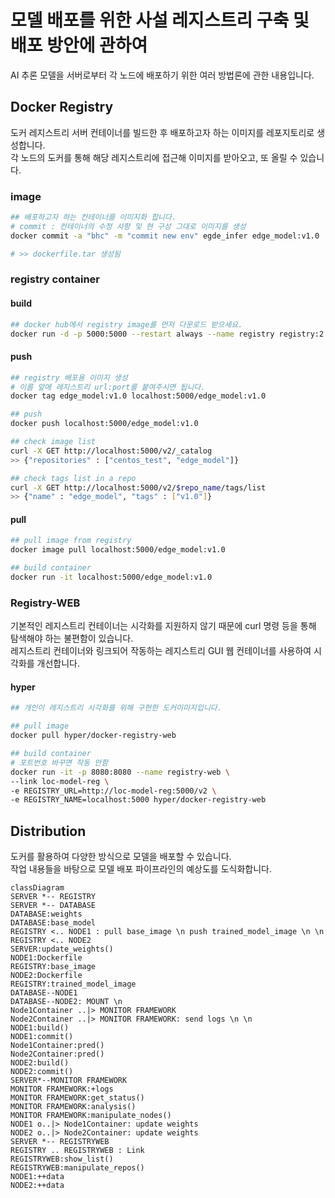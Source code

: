 # 모델 배포를 위한 사설 레지스트리 구축 및 배포 방안에 관하여
AI 추론 모델을 서버로부터 각 노드에 배포하기 위한 여러 방법론에 관한 내용입니다.

## Docker Registry
도커 레지스트리 서버 컨테이너를 빌드한 후 배포하고자 하는 이미지를 레포지토리로 생성합니다.<br>
각 노드의 도커를 통해 해당 레지스트리에 접근해 이미지를 받아오고, 또 올릴 수 있습니다.

### image
```bash
## 배포하고자 하는 컨테이너를 이미지화 합니다.
# commit : 컨테이너의 수정 사항 및 현 구성 그대로 이미지를 생성
docker commit -a "bhc" -m "commit new env" egde_infer edge_model:v1.0

# >> dockerfile.tar 생성됨
```

### registry container

#### build
```bash
## docker hub에서 registry image를 먼저 다운로드 받으세요.
docker run -d -p 5000:5000 --restart always --name registry registry:2
```

#### push
```bash
## registry 배포용 이미지 생성
# 이름 앞에 레지스트리 url:port를 붙여주시면 됩니다.
docker tag edge_model:v1.0 localhost:5000/edge_model:v1.0

## push
docker push localhost:5000/edge_model:v1.0

## check image list
curl -X GET http://localhost:5000/v2/_catalog
>> {"repositories" : ["centos_test", "edge_model"]}

## check tags list in a repo
curl -X GET http://localhost:5000/v2/$repo_name/tags/list
>> {"name" : "edge_model", "tags" : ["v1.0"]}
```

#### pull
```bash
## pull image from registry
docker image pull localhost:5000/edge_model:v1.0

## build container
docker run -it localhost:5000/edge_model:v1.0
```



### Registry-WEB
기본적인 레지스트리 컨테이너는 시각화를 지원하지 않기 때문에 curl 명령 등을 통해 탐색해야 하는 불편함이 있습니다.<br>
레지스트리 컨테이너와 링크되어 작동하는 레지스트리 GUI 웹 컨테이너를 사용하여 시각화를 개선합니다.

#### hyper
```bash
## 개인이 레지스트리 시각화를 위해 구현한 도커이미지입니다.

## pull image
docker pull hyper/docker-registry-web

## build container
# 포트번호 바꾸면 작동 안함
docker run -it -p 8080:8080 --name registry-web \
--link loc-model-reg \
-e REGISTRY_URL=http://loc-model-reg:5000/v2 \
-e REGISTRY_NAME=localhost:5000 hyper/docker-registry-web
```

## Distribution
도커를 활용하여 다양한 방식으로 모델을 배포할 수 있습니다.<br>
작업 내용들을 바탕으로 모델 배포 파이프라인의 예상도를 도식화합니다.<br>

```mermaid
classDiagram
SERVER *-- REGISTRY
SERVER *-- DATABASE
DATABASE:weights
DATABASE:base_model
REGISTRY <.. NODE1 : pull base_image \n push trained_model_image \n \n
REGISTRY <.. NODE2
SERVER:update_weights()
NODE1:Dockerfile
REGISTRY:base_image
NODE2:Dockerfile
REGISTRY:trained_model_image
DATABASE--NODE1 
DATABASE--NODE2: MOUNT \n
Node1Container ..|> MONITOR FRAMEWORK
Node2Container ..|> MONITOR FRAMEWORK: send logs \n \n
NODE1:build()
NODE1:commit()
Node1Container:pred()
Node2Container:pred()
NODE2:build()
NODE2:commit()
SERVER*--MONITOR FRAMEWORK
MONITOR FRAMEWORK:+logs
MONITOR FRAMEWORK:get_status()
MONITOR FRAMEWORK:analysis()
MONITOR FRAMEWORK:manipulate_nodes()
NODE1 o..|> Node1Container: update weights
NODE2 o..|> Node2Container: update weights
SERVER *-- REGISTRYWEB
REGISTRY .. REGISTRYWEB : Link
REGISTRYWEB:show_list()
REGISTRYWEB:manipulate_repos()
NODE1:++data
NODE2:++data
```

